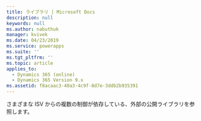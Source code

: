 ```yaml
---
title: ライブラリ | Microsoft Docs
description: null
keywords: null
ms.author: nabuthuk
manager: kvivek
ms.date: 04/23/2019
ms.service: powerapps
ms.suite: ''
ms.tgt_pltfrm: ''
ms.topic: article
applies_to:
  - Dynamics 365 (online)
  - Dynamics 365 Version 9.x
ms.assetid: f8acaac3-40a3-4c9f-8d7e-3ddb2b935391
---
```


さまざまな ISV からの複数の制御が依存している、外部の公開ライブラリを参照します。 
